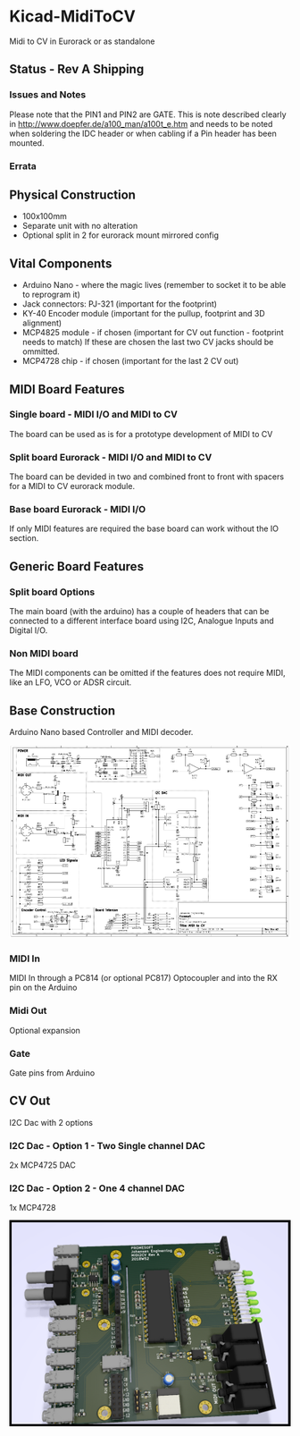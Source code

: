 # Kicad-MidiToCV
Midi to CV in Eurorack or as standalone

## Status - Rev A Shipping
### Issues and Notes
Please note that the PIN1 and PIN2 are GATE. This is note described clearly in http://www.doepfer.de/a100_man/a100t_e.htm and needs to be noted when soldering the IDC header or when cabling if a Pin header has been mounted.
### Errata

## Physical Construction
 - 100x100mm
 - Separate unit with no alteration
 - Optional split in 2 for eurorack mount mirrored config

## Vital Components
 - Arduino Nano - where the magic lives (remember to socket it to be able to reprogram it)
 - Jack connectors: PJ-321 (important for the footprint)
 - KY-40 Encoder module (important for the pullup, footprint and 3D alignment)
 - MCP4825 module - if chosen (important for CV out function - footprint needs to match)
 If these are chosen the last two CV jacks should be ommitted.
 - MCP4728 chip - if chosen (important for the last 2 CV out)

## MIDI Board Features
### Single board - MIDI I/O and MIDI to CV
The board can be used as is for a prototype development of MIDI to CV
### Split board Eurorack - MIDI I/O and MIDI to CV
The board can be devided in two and combined front to front with spacers for a MIDI to CV eurorack module.
### Base board Eurorack - MIDI I/O
If only MIDI features are required the base board can work without the IO section.

## Generic Board Features
### Split board Options
The main board (with the arduino) has a couple of headers that can be connected to a different interface board using I2C, Analogue Inputs and Digital I/O.
### Non MIDI board
The MIDI components can be omitted if the features does not require MIDI, like an LFO, VCO or ADSR circuit.

## Base Construction
Arduino Nano based Controller and MIDI decoder.

![](MIDI2CV_sch.png)
### MIDI In
MIDI In through a PC814 (or optional PC817) Optocoupler and into the RX pin on the Arduino

### Midi Out
Optional expansion

### Gate
Gate pins from Arduino

## CV Out
I2C Dac with 2 options
### I2C Dac - Option 1 - Two Single channel DAC
2x MCP4725 DAC 
### I2C Dac - Option 2 - One 4 channel DAC
1x MCP4728

![](Kicad-Midi2CV-RevA_Top3D_3.png)
